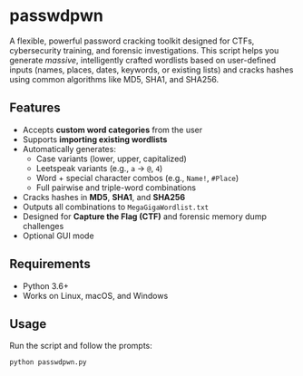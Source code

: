 # passwdpwn

A flexible, powerful password cracking toolkit designed for CTFs, cybersecurity training, and forensic investigations. This script helps you generate *massive*, intelligently crafted wordlists based on user-defined inputs (names, places, dates, keywords, or existing lists) and cracks hashes using common algorithms like MD5, SHA1, and SHA256.

## Features

- Accepts **custom word categories** from the user
- Supports **importing existing wordlists**
- Automatically generates:
  - Case variants (lower, upper, capitalized)
  - Leetspeak variants (e.g., `a` → `@`, `4`)
  - Word + special character combos (e.g., `Name!`, `#Place`)
  - Full pairwise and triple-word combinations
- Cracks hashes in **MD5**, **SHA1**, and **SHA256**
- Outputs all combinations to `MegaGigaWordlist.txt`
- Designed for **Capture the Flag (CTF)** and forensic memory dump challenges
- Optional GUI mode

## Requirements

- Python 3.6+
- Works on Linux, macOS, and Windows

## Usage

Run the script and follow the prompts:

```bash
python passwdpwn.py
